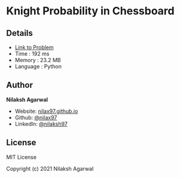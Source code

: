 # Knight Probability in Chessboard


## Details

* [Link to Problem](https://leetcode.com/problems/knight-probability-in-chessboard/)
* Time : 192 ms
* Memory : 23.2 MB
* Language : Python

## Author

**Nilaksh Agarwal**

* Website: [nilax97.github.io](https://nilax97.github.io/)
* Github: [@nilax97](https://github.com/nilax97)
* LinkedIn: [@nilaksh97](https://linkedin.com/in/nilaksh97)

## License

MIT License

Copyright (c) 2021 Nilaksh Agarwal

